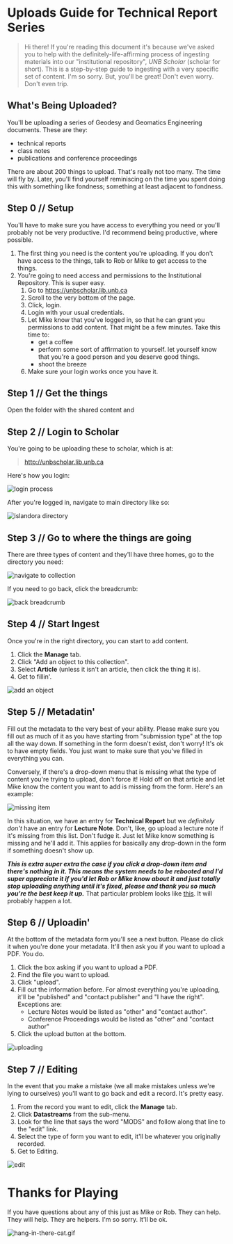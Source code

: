# Uploads Guide for Technical Report Series

> Hi there! If you're reading this document it's because we've asked you to help with the definitely-life-affirming process of ingesting materials into our "institutional repository", _UNB Scholar_ (scholar for short). This is a step-by-step guide to ingesting with a very specific set of content. I'm so sorry. But, you'll be great! Don't even worry. Don't even trip.

## What's Being Uploaded?

You'll be uploading a series of Geodesy and Geomatics Engineering documents. These are they:

- technical reports
- class notes
- publications and conference proceedings

There are about 200 things to upload. That's really not too many. The time will fly by. Later, you'll find yourself reminiscing on the time you spent doing this with something like fondness; something at least adjacent to fondness.

## Step 0 // Setup

You'll have to make sure you have access to everything you need or you'll probably not be very productive. I'd recommend being productive, where possible.

1. The first thing you need is the content you're uploading. If you don't have access to the things, talk to Rob or Mike to get access to the things.
2. You're going to need access and permissions to the Institutional Repository. This is super easy.
    1. Go to https://unbscholar.lib.unb.ca
    2. Scroll to the very bottom of the page.
    3. Click, login.
    4. Login with your usual credentials.
    5. Let Mike know that you've logged in, so that he can grant you permissions to add content. That might be a few minutes. Take this time to:
        - get a coffee
        - perform some sort of affirmation to yourself. let yourself know that you're a good person and you deserve good things.
        - shoot the breeze
    6. Make sure your login works once you have it.

## Step 1 // Get the things

Open the folder with the shared content and

## Step 2 // Login to Scholar

You're going to be uploading these to scholar, which is at:  

> http://unbscholar.lib.unb.ca

Here's how you login:

![login process](upload1.gif)

After you're logged in, navigate to main directory like so:

![islandora directory](upload2.gif)

## Step 3 // Go to where the things are going

There are three types of content and they'll have three homes, go to the directory you need:

![navigate to collection](upload3.gif)

If you need to go back, click the breadcrumb:

![back breadcrumb](upload4.gif)

## Step 4 // Start Ingest

Once you're in the right directory, you can start to add content.

1. Click the **Manage** tab.
2. Click "Add an object to this collection".
3. Select **Article** (unless it isn't an article, then click the thing it is).
4. Get to fillin'.

![add an object](upload5.gif)

## Step 5 // Metadatin'

Fill out the metadata to the very best of your ability. Please make sure you fill out as much of it as you have starting from "submission type" at the top all the way down. If something in the form doesn't exist, don't worry! It's ok to have empty fields. You just want to make sure that you've filled in everything you can.

Conversely, if there's a drop-down menu that is missing what the type of content you're trying to upload, don't force it! Hold off on that article and let Mike know the content you want to add is missing from the form. Here's an example:

![missing item](upload6.gif)

In this situation, we have an entry for **Technical Report** but we _definitely don't_ have an entry for **Lecture Note**. Don't, like, go upload a lecture note if it's missing from this list. Don't fudge it. Just let Mike know something is missing and he'll add it. This applies for basically any drop-down in the form if something doesn't show up.

**_This is extra super extra the case if you click a drop-down item and there's nothing in it. This means the system needs to be rebooted and I'd super appreciate it if you'd let Rob or Mike know about it and just totally stop uploading anything until it's fixed, please and thank you so much you're the best keep it up._** That particular problem looks like [this](upload7.png). It will probably happen a lot.

## Step 6 // Uploadin'

At the bottom of the metadata form you'll see a next button. Please do click it when you're done your metadata. It'll then ask you if you want to upload a PDF. You do.

1. Click the box asking if you want to upload a PDF.
2. Find the file you want to upload.
3. Click "upload".
4. Fill out the information before. For almost everything you're uploading, it'll be "published" and "contact publisher" and "I have the right". Exceptions are:
    - Lecture Notes would be listed as "other" and "contact author".
    - Conference Proceedings would be listed as "other" and "contact author"
5. Click the upload button at the bottom.

![uploading](upload8.gif)

## Step 7 // Editing

In the event that you make a mistake (we all make mistakes unless we're lying to ourselves) you'll want to go back and edit a record. It's pretty easy.

1. From the record you want to edit, click the **Manage** tab.
2. Click **Datastreams** from the sub-menu.
3. Look for the line that says the word "MODS" and follow along that line to the "edit" link.
4. Select the type of form you want to edit, it'll be whatever you originally recorded.
5. Get to Editing. 

![edit](upload9.gif)

# Thanks for Playing

If you have questions about any of this just as Mike or Rob. They can help. They will help. They are helpers. I'm so sorry. It'll be ok.

![hang-in-there-cat.gif](http://i1.kym-cdn.com/photos/images/newsfeed/001/166/372/02a.png)
